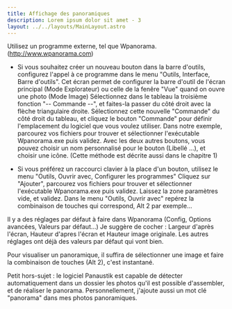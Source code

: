 ```yaml
---
title: Affichage des panoramiques
description: Lorem ipsum dolor sit amet - 3
layout: ../../layouts/MainLayout.astro
---
```


Utilisez un programme externe, tel que Wpanorama. (http://www.wpanorama.com)
- Si vous souhaitez créer un nouveau bouton dans la barre d'outils, configurez l'appel à ce programme dans le menu "Outils, Interface, Barre d'outils".
Cet écran permet de configurer la barre d'outil de l'écran principal (Mode Explorateur) ou celle de la fenêre "Vue" quand on ouvre une photo (Mode Image)
Sélectionnez dans le tableau la troisième fonction "-- Commande --", et faites-la passer du côté droit avec la flèche triangulaire droite.
Sélectionnez cette nouvelle "Commande" du côté droit du tableau, et cliquez le bouton "Commande" pour définir l'emplacement du logiciel que vous voulez utiliser.
Dans notre exemple, parcourez vos fichiers pour trouver et sélectionner l'exécutable Wpanorama.exe puis validez.
Avec les deux autres boutons, vous pouvez choisir un nom personnalisé pour le bouton (Libellé ...), et choisir une icône. (Cette méthode est décrite aussi dans le chapitre 1)

- Si vous préférez un raccourci clavier à la place d'un bouton, utilisez le menu "Outils, Ouvrir avec, Configurer les programmes"
Cliquez sur "Ajouter", parcourez vos fichiers pour trouver et sélectionner l'exécutable Wpanorama.exe puis validez.
Laissez la zone paramètres vide, et validez. Dans le menu "Outils, Ouvrir avec" repérez la combinaison de touches qui correspond, Alt 2 par exemple...

Il y a des réglages par défaut à faire dans Wpanorama (Config, Options avancées, Valeurs par défaut...)
Je suggère de cocher : Largeur d'après l'écran, Hauteur d'apres l'écran et Hauteur image originale. Les autres réglages ont déjà des valeurs par défaut qui vont bien.

Pour visualiser un panoramique, il suffira de sélectionner une image et faire la combinaison de touches (Alt 2), c'est instantané.

Petit hors-sujet : le logiciel Panaustik est capable de détecter automatiquement dans un dossier les photos qu'il est possible d'assembler, et de réaliser le panorama.
Personnellement, j'ajoute aussi un mot clé "panorama" dans mes photos panoramiques.
